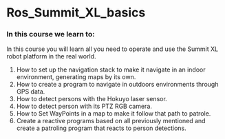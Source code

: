 # Ros_Summit_XL_basics

### **In this course we learn to:**

In this course you will learn all you need to operate and use the Summit XL robot platform in the real world.

1. How to set up the navigation stack to make it navigate in an indoor environment, generating maps by its own.
2. How to create a program to navigate in outdoors environments through GPS data.
3. How to detect persons with the Hokuyo laser sensor.
4. How to detect person with its PTZ RGB camera.
5. How to Set WayPoints in a map to make it follow that path to patrole.
6. Create a reactive programs based on all previously mentioned and create a patroling program that reacts to person detections.
